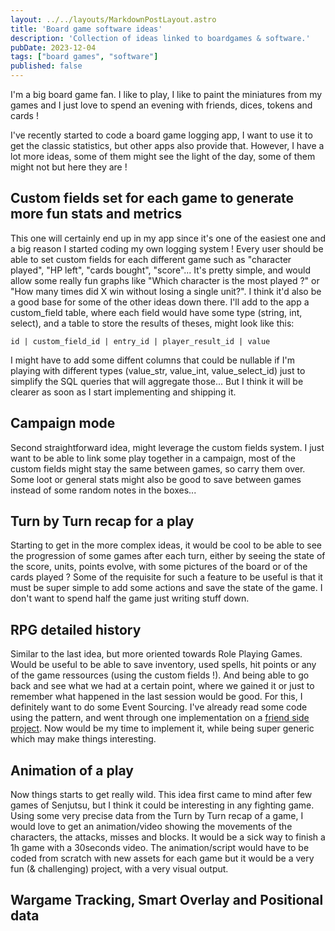 ```yaml
---
layout: ../../layouts/MarkdownPostLayout.astro
title: 'Board game software ideas'
description: 'Collection of ideas linked to boardgames & software.'
pubDate: 2023-12-04
tags: ["board games", "software"]
published: false
---
```


I'm a big board game fan. I like to play, I like to paint the miniatures from my games and I just love to spend an evening with friends, dices, tokens and cards !

I've recently started to code a board game logging app, I want to use it to get the classic statistics, but other apps also provide that. However, I have a lot more ideas, some of them might see the light of the day, some of them might not but here they are !

## Custom fields set for each game to generate more fun stats and metrics

This one will certainly end up in my app since it's one of the easiest one and a big reason I started coding my own logging system ! Every user should be able to set custom fields for each different game such as "character played", "HP left", "cards bought", "score"... It's pretty simple, and would allow some really fun graphs like "Which character is the most played ?" or "How many times did X win without losing a single unit?". I think it'd also be a good base for some of the other ideas down there. 
I'll add to the app a custom_field table, where each field would have some type (string, int, select), and a table to store the results of theses, might look like this:

```
id | custom_field_id | entry_id | player_result_id | value
```

I might have to add some diffent columns that could be nullable if I'm playing with different types (value_str, value_int, value_select_id) just to simplify the SQL queries that will aggregate those... But I think it will be clearer as soon as I start implementing and shipping it.

## Campaign mode

Second straightforward idea, might leverage the custom fields system. I just want to be able to link some play together in a campaign, most of the custom fields might stay the same between games, so carry them over. Some loot or general stats might also be good to save between games instead of some random notes in the boxes...

## Turn by Turn recap for a play

Starting to get in the more complex ideas, it would be cool to be able to see the progression of some games after each turn, either by seeing the state of the score, units, points evolve, with some pictures of the board or of the cards played ? Some of the requisite for such a feature to be useful is that it must be super simple to add some actions and save the state of the game. I don't want to spend half the game just writing stuff down.

## RPG detailed history

Similar to the last idea, but more oriented towards Role Playing Games. Would be useful to be able to save inventory, used spells, hit points or any of the game ressources (using the custom fields !). And being able to go back and see what we had at a certain point, where we gained it or just to remember what happened in the last session would be good. 
For this, I definitely want to do some Event Sourcing. I've already read some code using the pattern, and went through one implementation on a [friend side project](https://github.com/ludofleury/blackflag). Now would be my time to implement it, while being super generic which may make things interesting.

## Animation of a play

Now things starts to get really wild. This idea first came to mind after few games of Senjutsu, but I think it could be interesting in any fighting game. Using some very precise data from the Turn by Turn recap of a game, I would love to get an animation/video showing the movements of the characters, the attacks, misses and blocks. It would be a sick way to finish a 1h game with a 30seconds video. The animation/script would have to be coded from scratch with new assets for each game but it would be a very fun (& challenging) project, with a very visual output.

## Wargame Tracking, Smart Overlay and Positional data

